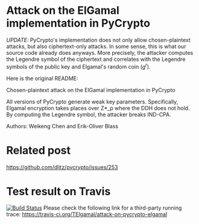 # Attack on the ElGamal implementation in PyCrypto

*UPDATE:* PyCrypto's implementation does not only allow chosen-plaintext attacks, but also ciphertext-only attacks. In some sense, this is what our source code already does anyways. More precisely, the attacker computes the Legendre symbol of the ciphertext and correlates with the Legendre symbols of the public key and Elgamal's random coin ($g^r$).


Here is the original README:

Chosen-plaintext attack on the ElGamal implementation in PyCrypto

All versions of PyCrypto generate weak key parameters. Specifically, Elgamal encryption takes places over Z*_p where the DDH does not hold. By computing the Legendre symbol, the attacker breaks IND-CPA.

Authors:
     Weikeng Chen and Erik-Oliver Blass

# Related post
https://github.com/dlitz/pycrypto/issues/253



# Test result on Travis
[![Build Status](https://www.travis-ci.org/TElgamal//attack-on-pycrypto-elgamal.svg?branch=master)](https://travis-ci.org/TElgamal/attack-on-pycrypto-elgamal)
Please check the following link for a third-party running trace: https://travis-ci.org/TElgamal/attack-on-pycrypto-elgamal
